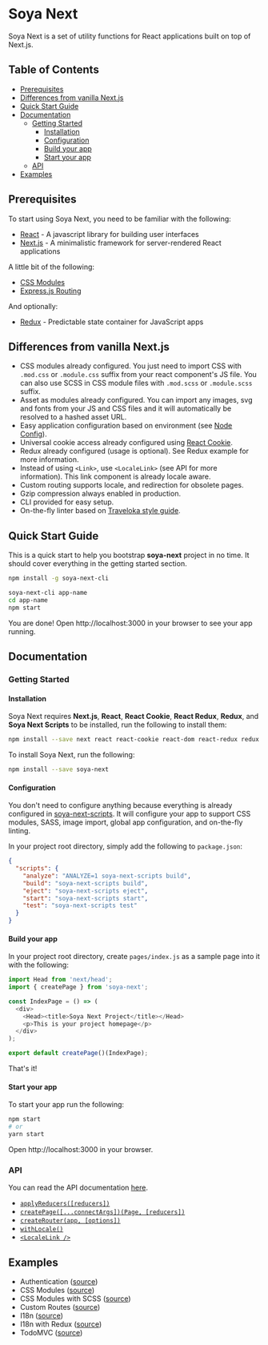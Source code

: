 # Soya Next
Soya Next is a set of utility functions for React applications built on top of Next.js.

## Table of Contents
- [Prerequisites](#prerequisites)
- [Differences from vanilla Next.js](#differences-from-vanilla-nextjs)
- [Quick Start Guide](#quick-start-guide)
- [Documentation](#documentation)
  - [Getting Started](#getting-started)
    - [Installation](#installation)
    - [Configuration](#configuration)
    - [Build your app](#build-your-app)
    - [Start your app](#start-your-app)
  - [API](#api)
- [Examples](#examples)

## Prerequisites
To start using Soya Next, you need to be familiar with the following:

- [React](https://facebook.github.io/react) - A javascript library for building user interfaces
- [Next.js](https://github.com/zeit/next.js) - A minimalistic framework for server-rendered React applications

A little bit of the following:
- [CSS Modules](https://github.com/css-modules/css-modules)
- [Express.js Routing](https://expressjs.com/en/guide/routing.html)

And optionally:

- [Redux](https://github.com/reactjs/redux) - Predictable state container for JavaScript apps

## Differences from vanilla Next.js

- CSS modules already configured. You just need to import CSS with `.mod.css` or `.module.css` suffix from your react component's JS file. You can also use SCSS in CSS module files with `.mod.scss` or `.module.scss` suffix.
- Asset as modules already configured. You can import any images, svg and fonts from your JS and CSS files and it will automatically be resolved to a hashed asset URL.
- Easy application configuration based on environment (see [Node Config](https://github.com/lorenwest/node-config)).
- Universal cookie access already configured using [React Cookie](https://github.com/reactivestack/cookies/tree/master/packages/react-cookie).
- Redux already configured (usage is optional). See Redux example for more information.
- Instead of using `<Link>`, use `<LocaleLink>` (see API for more information). This link component is already locale aware.
- Custom routing supports locale, and redirection for obsolete pages.
- Gzip compression always enabled in production.
- CLI provided for easy setup.
- On-the-fly linter based on [Traveloka style guide](https://github.com/traveloka/javascript).

## Quick Start Guide
This is a quick start to help you bootstrap **soya-next** project in no time. It should cover everything in the getting started section.

```bash
npm install -g soya-next-cli

soya-next-cli app-name
cd app-name
npm start
```

You are done! Open http://localhost:3000 in your browser to see your app running.

## Documentation

### Getting Started

#### Installation
Soya Next requires **Next.js**, **React**, **React Cookie**, **React Redux**, **Redux**, and **Soya Next Scripts** to be installed, run the following to install them:

```bash
npm install --save next react react-cookie react-dom react-redux redux soya-next-scripts
```

To install Soya Next, run the following:

```bash
npm install --save soya-next
```

#### Configuration
You don't need to configure anything because everything is already configured in [soya-next-scripts](../soya-next-scripts).
It will configure your app to support CSS modules, SASS, image import, global app configuration, and on-the-fly linting.

In your project root directory, simply add the following to `package.json`:

```json
{
  "scripts": {
    "analyze": "ANALYZE=1 soya-next-scripts build",
    "build": "soya-next-scripts build",
    "eject": "soya-next-scripts eject",
    "start": "soya-next-scripts start",
    "test": "soya-next-scripts test"
  }
}
```

#### Build your app
In your project root directory, create `pages/index.js` as a sample page into it with the following:

```js
import Head from 'next/head';
import { createPage } from 'soya-next';

const IndexPage = () => (
  <div>
    <Head><title>Soya Next Project</title></Head>
    <p>This is your project homepage</p>
  </div>
);

export default createPage()(IndexPage);
```

That's it!

#### Start your app

To start your app run the following:

```bash
npm start
# or
yarn start
```

Open http://localhost:3000 in your browser.

### API
You can read the API documentation [here](./API.md#api).
- [`applyReducers([reducers])`](./API.md#applyreducersreducers)
- [`createPage([...connectArgs])(Page, [reducers])`](./API.md#createpageconnectargspage-reducers)
- [`createRouter(app, [options])`](./API.md#createrouterapp-options)
- [`withLocale()`](./API.md#withlocale)
- [`<LocaleLink />`](./API.md#localelink-)

## Examples
- Authentication ([source](/examples/auth))
- CSS Modules ([source](/examples/css-modules))
- CSS Modules with SCSS ([source](/examples/css-modules-with-scss))
- Custom Routes ([source](/examples/custom-routes))
- I18n ([source](/examples/i18n))
- I18n with Redux ([source](/examples/i18n-with-redux))
- TodoMVC ([source](/examples/todomvc))
